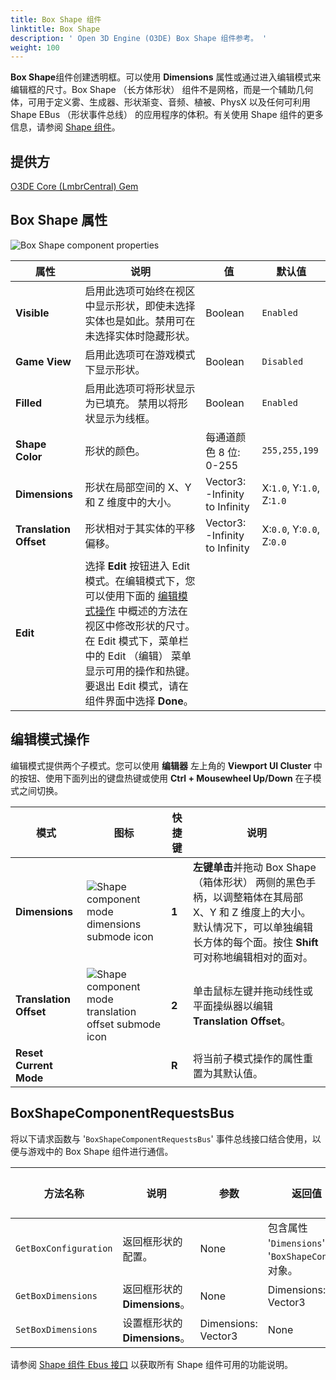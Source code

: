 ```yaml
---
title: Box Shape 组件
linktitle: Box Shape
description: ' Open 3D Engine (O3DE) Box Shape 组件参考。 '
weight: 100
---
```




**Box Shape**组件创建透明框。可以使用 **Dimensions** 属性或通过进入编辑模式来编辑框的尺寸。Box Shape （长方体形状） 组件不是网格，而是一个辅助几何体，可用于定义雾、生成器、形状渐变、音频、植被、PhysX 以及任何可利用 Shape EBus （形状事件总线） 的应用程序的体积。有关使用 Shape 组件的更多信息，请参阅 [Shape 组件](/docs/user-guide/components/reference/shape/)。

## 提供方

[O3DE Core (LmbrCentral) Gem](/docs/user-guide/gems/reference/o3de-core)

## Box Shape 属性

![Box Shape component properties](/images/user-guide/components/reference/shape/box-shape-component-ui-01.png)

| 属性 | 说明 | 值 | 默认值 |
|-|-|-|-|
| **Visible** | 启用此选项可始终在视区中显示形状，即使未选择实体也是如此。禁用可在未选择实体时隐藏形状。 | Boolean | `Enabled` |
| **Game View** | 启用此选项可在游戏模式下显示形状。 | Boolean | `Disabled` |
| **Filled** | 启用此选项可将形状显示为已填充。 禁用以将形状显示为线框。 | Boolean | `Enabled` |
| **Shape Color** | 形状的颜色。 | 每通道颜色 8 位: 0-255 | `255,255,199` |
| **Dimensions** | 形状在局部空间的 X、Y 和 Z 维度中的大小。 | Vector3: -Infinity to Infinity | X:`1.0`, Y:`1.0`, Z:`1.0` |
| **Translation Offset** | 形状相对于其实体的平移偏移。 | Vector3: -Infinity to Infinity | X:`0.0`, Y:`0.0`, Z:`0.0` |
| **Edit** | 选择 **Edit** 按钮进入 Edit 模式。在编辑模式下，您可以使用下面的 [编辑模式操作](#edit-mode-actions) 中概述的方法在视区中修改形状的尺寸。在 Edit 模式下，菜单栏中的 Edit （编辑） 菜单显示可用的操作和热键。要退出 Edit 模式，请在组件界面中选择 **Done**。 |  |  |

## 编辑模式操作

编辑模式提供两个子模式。您可以使用 **编辑器** 左上角的 **Viewport UI Cluster** 中的按钮、使用下面列出的键盘热键或使用 **Ctrl + Mousewheel Up/Down** 在子模式之间切换。

| 模式 | 图标 | 快捷键 | 说明 |
| - | - | - | - |
| **Dimensions** | ![Shape component mode dimensions submode icon](/images/user-guide/components/reference/shape/shape-component-mode-submode-dimensions.svg) | **1** | **左键单击**并拖动 Box Shape （箱体形状） 两侧的黑色手柄，以调整箱体在其局部 X、Y 和 Z 维度上的大小。默认情况下，可以单独编辑长方体的每个面。按住 **Shift** 可对称地编辑相对的面对。 |
| **Translation Offset** | ![Shape component mode translation offset submode icon](/images/user-guide/components/reference/shape/shape-component-mode-submode-translation-offset.svg) | **2** |单击鼠标左键并拖动线性或平面操纵器以编辑 **Translation Offset**。 |
| **Reset Current Mode** | | **R** | 将当前子模式操作的属性重置为其默认值。 | 

## BoxShapeComponentRequestsBus

将以下请求函数与 '`BoxShapeComponentRequestsBus`' 事件总线接口结合使用，以便与游戏中的 Box Shape 组件进行通信。

| 方法名称 | 说明 | 参数 | 返回值 | 脚本化 |
|-|-|-|-|-|
| `GetBoxConfiguration` | 返回框形状的配置。 | None | 包含属性 '`Dimensions`' 的 '`BoxShapeConfig`' 对象。 | Yes |
|`GetBoxDimensions`| 返回框形状的 **Dimensions**。 | None | Dimensions: Vector3 | Yes |
|`SetBoxDimensions`| 设置框形状的 **Dimensions**。 | Dimensions: Vector3 | None | Yes |

请参阅 [Shape 组件 Ebus 接口](./#shape-component-ebus-interface) 以获取所有 Shape 组件可用的功能说明。
